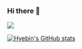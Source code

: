 ### Hi there 👋

<!--
**hbhb0311/hbhb0311** is a ✨ _special_ ✨ repository because its `README.md` (this file) appears on your GitHub profile.

Here are some ideas to get you started:

- 🔭 I’m currently working on ...
- 🌱 I’m currently learning ...
- 👯 I’m looking to collaborate on ...
- 🤔 I’m looking for help with ...
- 💬 Ask me about ...
- 📫 How to reach me: ...
- 😄 Pronouns: ...
- ⚡ Fun fact: ...
-->
<img src="https://img.shields.io/badge/Python-3766AB?style=flat-square&logo=Python&logoColor=white"/>





[![Hyebin's GitHub stats](https://github-readme-stats.vercel.app/api?username=hbhb0311&show_icons=true&theme=prussian)](https://github.com/anuraghazra/github-readme-stats)
